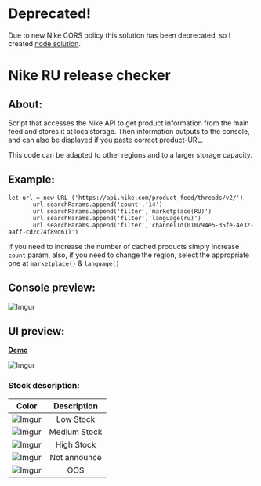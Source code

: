 # Deprecated!

Due to new Nike CORS policy this solution has been deprecated, so I created [node solution](https://github.com/whoisYeshua/nike-release-checker).

# Nike RU release checker

## About:

Script that accesses the Nike API to get product information from the main feed and stores it at localstorage.
Then information outputs to the console, and can also be displayed if you paste correct product-URL.

This code can be adapted to other regions and to a larger storage capacity.

## Example:

```
let url = new URL ('https://api.nike.com/product_feed/threads/v2/')
       url.searchParams.append('count','14')
       url.searchParams.append('filter','marketplace(RU)')
       url.searchParams.append('filter','language(ru)')
       url.searchParams.append('filter','channelId(010794e5-35fe-4e32-aaff-cd2c74f89d61)')
```

If you need to increase the number of cached products simply increase `count` param, also, if you need to change
the region, select the appropriate one at `marketplace()` & `language()`

## Console preview:

![Imgur](https://i.imgur.com/PUr6gIS.jpg)

## UI preview:

[**Demo**](https://whoisyeshua.github.io/Nike-RU-release-checker/)

![Imgur](https://i.imgur.com/nRH2Ipo.jpg)

### Stock description:

|                   Color                   | Description  |
| :---------------------------------------: | :----------: |
| ![Imgur](https://i.imgur.com/5LKBB7p.png) |  Low Stock   |
| ![Imgur](https://i.imgur.com/sIEiTTj.png) | Medium Stock |
| ![Imgur](https://i.imgur.com/v7V9REI.png) |  High Stock  |
|  ![Imgur](https://imgur.com/sg2YD4N.png)  | Not announce |
| ![Imgur](https://i.imgur.com/CcWn5d7.png) |     OOS      |
